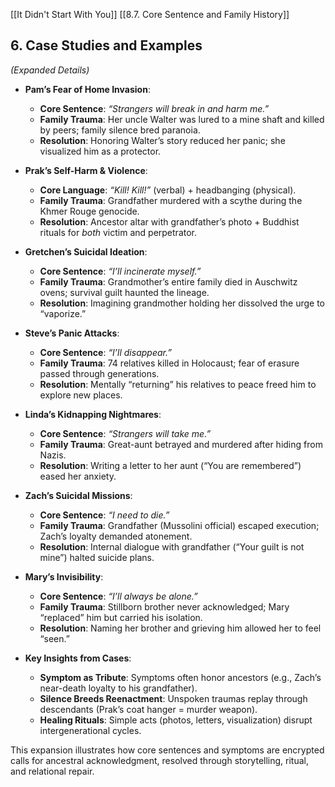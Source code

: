 [[It Didn't Start With You]]
[[8.7. Core Sentence and Family History]]

## **6. Case Studies and Examples**  
_(Expanded Details)_

- **Pam’s Fear of Home Invasion**:
    
    - **Core Sentence**: _“Strangers will break in and harm me.”_
    - **Family Trauma**: Her uncle Walter was lured to a mine shaft and killed by peers; family silence bred paranoia.
    - **Resolution**: Honoring Walter’s story reduced her panic; she visualized him as a protector.
- **Prak’s Self-Harm & Violence**:
    
    - **Core Language**: _“Kill! Kill!”_ (verbal) + headbanging (physical).
    - **Family Trauma**: Grandfather murdered with a scythe during the Khmer Rouge genocide.
    - **Resolution**: Ancestor altar with grandfather’s photo + Buddhist rituals for _both_ victim and perpetrator.
- **Gretchen’s Suicidal Ideation**:
    
    - **Core Sentence**: _“I’ll incinerate myself.”_
    - **Family Trauma**: Grandmother’s entire family died in Auschwitz ovens; survival guilt haunted the lineage.
    - **Resolution**: Imagining grandmother holding her dissolved the urge to “vaporize.”
- **Steve’s Panic Attacks**:
    
    - **Core Sentence**: _“I’ll disappear.”_
    - **Family Trauma**: 74 relatives killed in Holocaust; fear of erasure passed through generations.
    - **Resolution**: Mentally “returning” his relatives to peace freed him to explore new places.
- **Linda’s Kidnapping Nightmares**:
    
    - **Core Sentence**: _“Strangers will take me.”_
    - **Family Trauma**: Great-aunt betrayed and murdered after hiding from Nazis.
    - **Resolution**: Writing a letter to her aunt (“You are remembered”) eased her anxiety.
- **Zach’s Suicidal Missions**:
    
    - **Core Sentence**: _“I need to die.”_
    - **Family Trauma**: Grandfather (Mussolini official) escaped execution; Zach’s loyalty demanded atonement.
    - **Resolution**: Internal dialogue with grandfather (“Your guilt is not mine”) halted suicide plans.
- **Mary’s Invisibility**:
    
    - **Core Sentence**: _“I’ll always be alone.”_
    - **Family Trauma**: Stillborn brother never acknowledged; Mary “replaced” him but carried his isolation.
    - **Resolution**: Naming her brother and grieving him allowed her to feel “seen.”
- **Key Insights from Cases**:
    
    - **Symptom as Tribute**: Symptoms often honor ancestors (e.g., Zach’s near-death loyalty to his grandfather).
    - **Silence Breeds Reenactment**: Unspoken traumas replay through descendants (Prak’s coat hanger = murder weapon).
    - **Healing Rituals**: Simple acts (photos, letters, visualization) disrupt intergenerational cycles.

This expansion illustrates how core sentences and symptoms are encrypted calls for ancestral acknowledgment, resolved through storytelling, ritual, and relational repair.